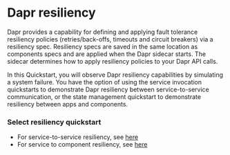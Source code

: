 # Dapr resiliency

Dapr provides a capability for defining and applying fault tolerance resiliency policies (retries/back-offs, timeouts and circuit breakers) via a resiliency spec. Resiliency specs are saved in the same location as components specs and are applied when the Dapr sidecar starts. The sidecar determines how to apply resiliency policies to your Dapr API calls.

In this Quickstart, you will observe Dapr resiliency capabilities by simulating a system failure. You have the option of using the service invocation quickstarts to demonstrate Dapr resiliency between service-to-service communication, or the state management quickstart to demonstrate resiliency between apps and components. 

### Select resiliency quickstart
- For service-to-service resiliency, see [here](./service-to-service-resiliency.md)
- For service to component resiliency, see [here](./service-to-component-resiliency.md)
